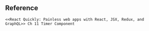 ## Reference
    <<React Quickly: Painless web apps with React, JSX, Redux, and GraphQL>> Ch 11 Timer Component

